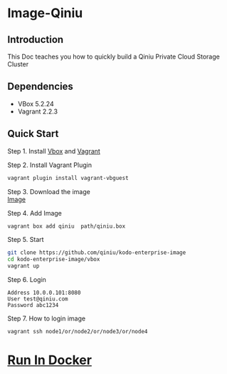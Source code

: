 # Image-Qiniu

## Introduction
This Doc teaches you how to quickly build a Qiniu Private Cloud Storage Cluster
## Dependencies
* VBox 5.2.24
* Vagrant 2.2.3

## Quick Start
Step 1. Install [Vbox](https://www.virtualbox.org) and [Vagrant](https://www.vagrantup.com/intro/getting-started/install.html)

Step 2. Install Vagrant Plugin
```bash
vagrant plugin install vagrant-vbguest
```

Step 3. Download the image  
[Image](http://image.pocdemo.qiniu.io/qiniu.box?attname=)

Step 4. Add Image
```bash
vagrant box add qiniu  path/qiniu.box
```
Step 5. Start
```bash
git clone https://github.com/qiniu/kodo-enterprise-image
cd kodo-enterprise-image/vbox
vagrant up
```

Step 6. Login
```vim
Address 10.0.0.101:8080
User test@qiniu.com
Password abc1234
```

Step 7. How to login image
```bash
vagrant ssh node1/or/node2/or/node3/or/node4
```

# [Run In Docker](./docker/README.md)

